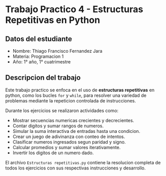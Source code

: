 # Trabajo Practico 4 - Estructuras Repetitivas en Python

## Datos del estudiante

- Nombre: Thiago Francisco Fernandez Jara  
- Materia: Programacion 1  
- Año: 1° año, 1° cuatrimestre

## Descripcion del trabajo

Este trabajo practico se enfoca en el uso de **estructuras repetitivas** en python, como los bucles `for` y `while`, para resolver una variedad de problemas mediante la repeticion controlada de instrucciones.

Durante los ejercicios se realizaron actividades como:

- Mostrar secuencias numericas crecientes y decrecientes.
- Contar digitos y sumar rangos de numeros.
- Simular la suma interactiva de entradas hasta una condicion.
- Crear un juego de adivinanza con conteo de intentos.
- Clasificar numeros ingresados segun paridad y signo.
- Calcular promedios y sumar valores iterativamente.
- Invertir los digitos de un numero dado.

El archivo `Estructuras repetitivas.py` contiene la resolucion completa de todos los ejercicios con sus respectivas instrucciones y desarrollo.
